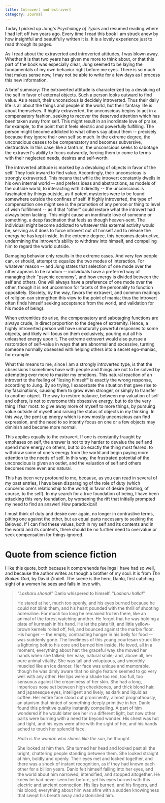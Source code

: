 ```yaml
---
title: Introvert and extravert
category: Journal
---
```


Today I picked up Jung's *Psychology of Types* and resumed reading where I
had left off two years ago.  Every time I read this book I am struck
anew by how insightful and beautifully written it is.  It is a lovely
experience just to read through its pages.

As I read about the extraverted and introverted attitudes, I was blown
away.  Whether it is that two years has given me more to think about, or
that this part of the book was especially clear, Jung seemed to be
laying the fundamentals of my own behavior right before me eyes.  There
is so much that makes sense now, I may not be able to write for a few
days as I process this new information.

A brief summary: The extraverted attitude is characterized by a
devaluing of the self in favor of external objects.  Such a person looks
outward to find value.  As a result, their unconscious is decidely
introverted.  Thus their daily life is all about the things and people
in the world, but their fantasy life is about themselves.  If highly
extraverted, the unconscious begins to act in a compensatory fashion,
seeking to recover the deserved attention which has been taken away from
self.  This might result in an inordinate love of praise, for example,
to the point that it feels electric and powerfully fulfilling.  The
person might become addicted to what others say about them -- precisely
because they ignore their own self so much.  In the extreme degree, the
unconscious ceases to be compensatory and becomes subversive,
destructive.  In this case, like a tantrum, the unconscious seeks to
sabotage the extravert's ability to focus outwardly, forcing them to
come to terms with their neglected needs, desires and self-worth.

The introverted attitude is marked by a devaluing of objects in favor of
the self.  They look inward to find value.  Accordingly, their
unconscious is strongly extraverted.  This means that while the
introvert constantly dwells in his own internal world -- and prefers
ideas and abstractions, as models of the outside world, to interacting
with it directly -- the unconscious is fascinated by things outside, as
if potent mysteries were to be found somewhere outside the confines of
self.  If highly introverted, the type of compensation one might see is
the promotion of any person or thing to level of wish fulfillment -- as
if that "other" could restore what the introvert had always been
lacking.  This might cause an inordinate love of someone or something, a
deep fascination that feels as though heaven-sent.  The individual might
become addicted to whatever this external activity would be, serving as
it does to force introvert out of himself and to release the energy he
has kept inside.  In the extreme degree, this becomes destructive,
undermining the introvert's ability to withdraw into himself, and
compelling him to regard the world outside.

Damaging behavior only results in the extreme cases.  And very few
people can, or should, attempt to equalize the two modes of interaction.
For whatever reason -- and Jung states that selection of one mode over
the other appears to be random -- individuals have a preferred way of
managing their "psychic economy", and how energy is divided between the
self and others.  One will always have a preference of one mode over the
other, though it is not uncommon for facets of the personality to
function oppositely.  (Society, by the way, favors the extravert, and
common readings of religion can strengthen this view to the point of
mania; thus the introvert often finds himself seeking acceptance from
the world, and validation for his mode of being).

When extremities do arise, the compensatory and sabotaging functions are
always crude, in direct proportion to the degree of extremity.  Hence, a
highly introverted person will have unnaturally powerful responses to
some objects, and likely will focus on them exclusively, pouring out all
his unleashed energy upon it.  The extreme extravert would also pursue a
restoration of self-value in ways that are abnormal and excessive,
turning someone normally obsessed with helping others into a secret
ego-maniac, for example.

What this means to me, since I am a strongly introverted type, is that
the obsessions I sometimes have with people and things are not to be
solved by attempting ever more to master my emotions.  This natural
reaction of an introvert to the feeling of "losing himself" is exactly
the wrong response, according to Jung.  By so trying, I exacerbate the
situation that gave rise to my fascinations, causing them to grow even
stronger, or simply to transfer to another object.  The way to restore
balance, between my valuation of self and others, is not to overcome
this obsessive energy, but to do the very thing I fear most: to give
away more of myself to more things, by pursuing value outside of myself
and raising the status of objects in my thinking.  In this way, the pent
up energy which is now mostly unconscious can find expression, and the
need to so intently focus on one or a few objects may diminish and
become more normal.

This applies equally to the extravert.  If one is constantly fraught by
emphases on self, the answer is not to try harder to devalue the self
and spend more energy on others, but to do exactly the thing most
feared: to withdraw some of one's energy from the world and begin paying
more attention to the needs of self.  In this way, the frustrated
potential of the unconscious is given an outlet, and the valuation of
self and others becomes more even and natural.

This has been very profound to me, because, as you can read in several
of my past entries, I have been disparaging of the role of duty (which
concerns one's relationship to the world) in favor of desire (relating,
of course, to the self).  In my search for a true foundation of being, I
have been attacking this very foundation, by worsening the rift that
initially prompted my need to find an answer!  How paradoxical!

I must think of duty and desire over again, no longer in contrastive
terms, pitting one against the other, but as equal parts necessary to
seeking the Beloved.  If I can find these values, both in my self and
its contents and in the world and its contents, there should be no
further need to overvalue or seek compensation for things ignored.

# Quote from science fiction

I like this quote, both because it comprehends feelings I have had so
well, and because the author writes as though a brother of my soul.  It
is from *The Broken God*, by David Zindell.  The scene is the hero, Danlo,
first catching sight of a women he sees and falls in love with.

> "*Losharu shona!*" Danlo whispered to himself.  "*Losharu halla!*"
>
> He stared at her, much too openly, and his eyes burned because he
> could not blink them, and his heart pounded with the thrill of
> shooting adrenaline.  For much too long he remained frozen there, like
> an animal of the forest watching another.  He forgot that he was
> holding a plate of kurmash in his hand.  He let the plate tilt, and
> little yellow-brown kernels rolled off, fell, and bounced against the
> marble floor.  His hunger -- the empty, contracting hunger in his
> belly for food -- was suddenly gone.  The loveliness of this young
> courtesan struck like a lightning bolt to his core and burned him
> inside.  He loved, all in a moment, everything about her: the graceful
> way she moved her hands when she talked; her easy, natural smile; and,
> above all, her pure animal vitality.  She was tall and voluptuous, and
> smoothly muscled like an ice dancer.  Her face was unique and
> memorable, though he was dimly aware that no single feature seemed to
> go very well with any other.  Her lips were a shade too red, too full,
> too sensuous against the creaminess of her skin.  She had a long,
> imperious nose set between high cheekbones, and thick blond hair, and
> japanesque eyes, intelligent and lively, as dark and liquid as coffee.
> Her entire face stood out prominently, almost prognathously, an
> atavism that hinted of something deeply primitive in her.  Danlo found
> this primitive quality instantly compelling.  A part of him wondered
> if he would later see her in a different light, but now other parts
> were burning with a need far beyond wonder.  His chest was hot and
> tight, and his eyes were afire with the sight of her, and his hands
> ached to touch her splendid face.
>
> *Halla is the woman who shines like the sun*, he thought.
>
> She looked at him then.  She turned her head and looked past all the
> bright, chattering people standing between them.  She looked straight
> at him, boldly and openly.  Their eyes met and locked together, and
> there was a shock of instant recognition, as if they had known each
> other for a billion years.  Danlo felt himself falling into her eyes,
> and the world about him narrowed, intensified, and stopped altogether.
> He knew he had never seen her before, yet his eyes burned with this
> electric and ancient connection.  His lips burned, and his fingers,
> and his blood; everything about him was afire with a sudden
> knowingness that swept his breath away and astonished him.


